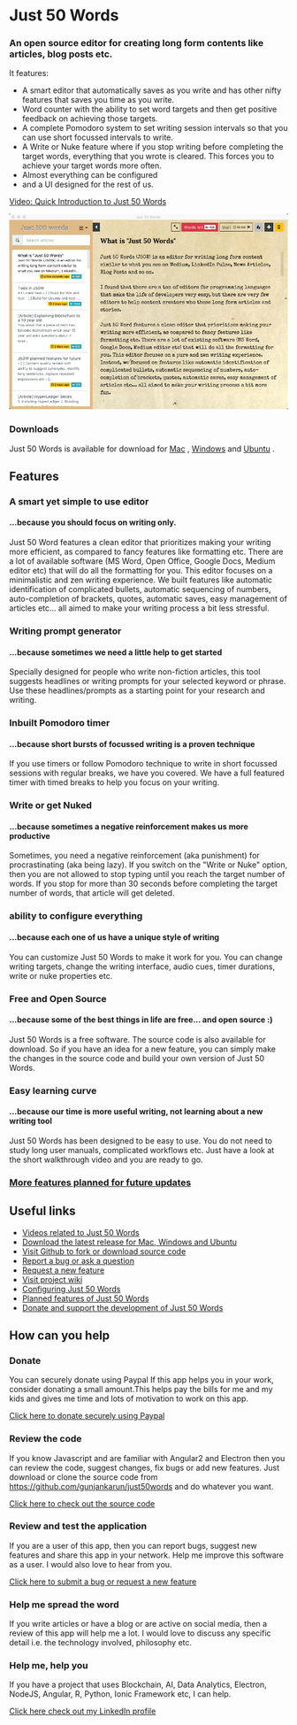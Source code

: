 # Just 50 Words
### An open source editor for creating long form contents like articles, blog posts etc.


It features:  

- A smart editor that automatically saves as you write and has other nifty features that saves you time as you write.
- Word counter with the ability to set word targets and then get positive feedback on achieving those targets.
- A complete Pomodoro system to set writing session intervals so that you can use short focussed intervals to write.
- A Write or Nuke feature where if you stop writing before completing the target words, everything that you wrote is cleared. This forces you to achieve your target words more often.
- Almost everything can be configured
- and a UI designed for the rest of us.  

[Video: Quick Introduction to Just 50 Words](https://www.youtube.com/watch?v=pbedGDCMulY)

![Screenshot of Just 50 words](/docs/images/screen-main-window.png?raw=true "Screenshot file")

### Downloads

Just 50 Words is available for download for [Mac](https://github.com/gunjankarun/just50words/releases/download/1.1.0/just50words.dmg) , [Windows](https://github.com/gunjankarun/just50words/releases/download/1.1.0/just50words.msi) and [Ubuntu](https://github.com/gunjankarun/just50words/releases/download/1.1.0/just50words.deb) . 

Features
--------

### A smart yet simple to use editor
#### ...because you should focus on writing only.

Just 50 Word features a clean editor that prioritizes making your writing more efficient, as compared to fancy features like formatting etc. There are a lot of available software (MS Word, Open Office, Google Docs, Medium editor etc) that will do all the formatting for you. This editor focuses on a minimalistic and zen writing experience. We built features like automatic identification of complicated bullets, automatic sequencing of numbers, auto-completion of brackets, quotes, automatic saves, easy management of articles etc... all aimed to make your writing process a bit less stressful.

### Writing prompt generator
#### ...because sometimes we need a little help to get started

Specially designed for people who write non-fiction articles, this tool suggests headlines or writing prompts for your selected keyword or phrase. Use these headlines/prompts as a starting point for your research and writing.

### Inbuilt Pomodoro timer
#### ...because short bursts of focussed writing is a proven technique

If you use timers or follow Pomodoro technique to write in short focussed sessions with regular breaks, we have you covered. We have a full featured timer with timed breaks to help you focus on your writing.

### Write or get Nuked
#### ...because sometimes a negative reinforcement makes us more productive

Sometimes, you need a negative reinforcement (aka punishment) for procrastinating (aka being lazy). If you switch on the "Write or Nuke" option, then you are not allowed to stop typing until you reach the target number of words. If you stop for more than 30 seconds before completing the target number of words, that article will get deleted.

### ability to configure everything
#### ...because each one of us have a unique style of writing

You can customize Just 50 Words to make it work for you. You can change writing targets, change the writing interface, audio cues, timer durations, write or nuke properties etc.

### Free and Open Source
#### ...because some of the best things in life are free... and open source :)

Just 50 Words is a free software. The source code is also available for download. So if you have an idea for a new feature, you can simply make the changes in the source code and build your own version of Just 50 Words.

### Easy learning curve
#### ...because our time is more useful writing, not learning about a new writing tool

Just 50 Words has been designed to be easy to use. You do not need to study long user manuals, complicated workflows etc. Just have a look at the short walkthrough video and you are ready to go.

### [More features planned for future updates](https://github.com/gunjankarun/just50words/wiki/Planned-features-of-Just-50-words)


Useful links
------------

*   [Videos related to Just 50 Words](https://www.youtube.com/watch?v=pbedGDCMulY&list=PLm42-wLhnxrCPLcM1IgOF9z_hgMHi1GjY)
*   [Download the latest release for Mac, Windows and Ubuntu](https://github.com/gunjankarun/just50words/releases)
*   [Visit Github to fork or download source code](https://github.com/gunjankarun/just50words)
*   [Report a bug or ask a question](https://github.com/gunjankarun/just50words/issues)
*   [Request a new feature](https://github.com/gunjankarun/just50words/issues/new?title=[Feature+Request])
*   [Visit project wiki](https://github.com/gunjankarun/just50words/wiki)
*   [Configuring Just 50 Words](https://github.com/gunjankarun/just50words/wiki/Customizing-Just-50-Words)
*   [Planned features of Just 50 Words](https://github.com/gunjankarun/just50words/wiki/Planned-features-of-Just-50-words)
*   [Donate and support the development of Just 50 Words](https://www.paypal.me/quadralyst)

How can you help
----------------

### Donate

You can securely donate using Paypal If this app helps you in your work, consider donating a small amount.This helps pay the bills for me and my kids and gives me time and lots of motivation to work on this app.

[Click here to donate securely using Paypal](https://www.paypal.me/quadralyst)

### Review the code

If you know Javascript and are familiar with Angular2 and Electron then you can review the code, suggest changes, fix bugs or add new features. Just download or clone the source code from https://github.com/gunjankarun/just50words and do whatever you want.

[Click here to check out the source code](https://github.com/gunjankarun/just50words)

### Review and test the application

If you are a user of this app, then you can report bugs, suggest new features and share this app in your network. Help me improve this software as a user. I would also love to hear from you.

[Click here to submit a bug or request a new feature](https://github.com/gunjankarun/just50words)

### Help me spread the word

If you write articles or have a blog or are active on social media, then a review of this app will help me a lot. I would love to discuss any specific detail i.e. the technology involved, philosophy etc.

### Help me, help you

If you have a project that uses Blockchain, AI, Data Analytics, Electron, NodeJS, Angular, R, Python, Ionic Framework etc, I can help.

[Click here check out my LinkedIn profile](https://www.linkedin.com/in/gunjankarun)